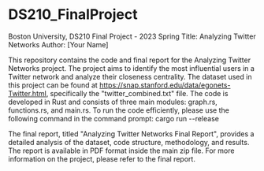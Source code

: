 # DS210_FinalProject
Boston University, DS210 Final Project - 2023 Spring
Title: Analyzing Twitter Networks
Author: [Your Name]

This repository contains the code and final report for the Analyzing Twitter Networks project. 
The project aims to identify the most influential users in a Twitter network and analyze their closeness centrality. 
The dataset used in this project can be found at https://snap.stanford.edu/data/egonets-Twitter.html, specifically the "twitter_combined.txt" file.
The code is developed in Rust and consists of three main modules: graph.rs, functions.rs, and main.rs.
To run the code efficiently, please use the following command in the command prompt: cargo run --release

The final report, titled "Analyzing Twitter Networks Final Report", provides a detailed analysis of the dataset, code structure, methodology, and results. 
The report is available in PDF format inside the main zip file. For more information on the project, please refer to the final report.



